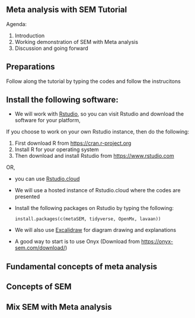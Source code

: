## Meta analysis with SEM Tutorial

Agenda:
1. Introduction
2. Working demonstration of SEM with Meta analysis
3. Discussion and going forward

## Preparations

Follow along the tutorial by typing the codes and follow the instrucitons

## Install the following software:
* We will work with [Rstudio](https://www.rstudio.com), so you can visit Rstudio and download the software for your platform, 

If you choose to work on your own Rstudio instance, then do the following:
1. First download R from https://cran.r-project.org
2. Install R for your operating system
3. Then download and install Rstudio from https://www.rstudio.com

OR,
* you can use [Rstudio.cloud](https://rstudio.cloud)
* We will use a hosted instance of Rstudio.cloud where the codes are presented
* Install the following packages on Rstudio by typing the following:

  ```install.packages(c(metaSEM, tidyverse, OpenMx, lavaan))```
* We will also use [Excalidraw](https://www.excalidraw.com) for diagram drawing and explanations
* A good way to start is to use Onyx (Download from https://onyx-sem.com/download/)

## Fundamental concepts of meta analysis

## Concepts of SEM

## Mix SEM with Meta analysis
  
